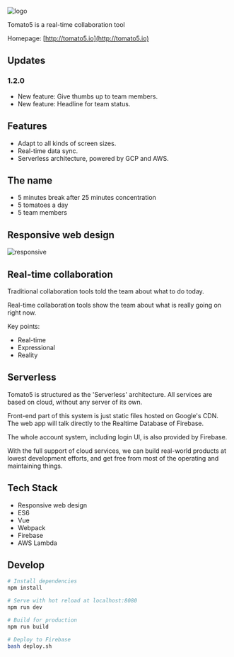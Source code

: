 ![logo](http://tomato5.io/static/icons/logo.png)

Tomato5 is a real-time collaboration tool

Homepage: [http://tomato5.io](http://tomato5.io)

## Updates

### 1.2.0
- New feature: Give thumbs up to team members.
- New feature: Headline for team status.

## Features

- Adapt to all kinds of screen sizes.
- Real-time data sync.
- Serverless architecture, powered by GCP and AWS.

## The name

- 5 minutes break after 25 minutes concentration
- 5 tomatoes a day
- 5 team members

## Responsive web design

![responsive](http://tomato5.io/static/promotions/responsive.gif)

## Real-time collaboration

Traditional collaboration tools told the team about what to do today.

Real-time collaboration tools show the team about what is really going on right now.

Key points:
- Real-time
- Expressional
- Reality

## Serverless

Tomato5 is structured as the 'Serverless' architecture.
All services are based on cloud, without any server of its own.

Front-end part of this system is just static files hosted on Google's CDN.
The web app will talk directly to the Realtime Database of Firebase.

The whole account system, including login UI, is also provided by Firebase.

With the full support of cloud services, we can build real-world products at lowest development efforts, and get free from most of the operating and maintaining things.

## Tech Stack

- Responsive web design
- ES6
- Vue
- Webpack
- Firebase
- AWS Lambda

## Develop

``` bash
# Install dependencies
npm install

# Serve with hot reload at localhost:8080
npm run dev

# Build for production
npm run build

# Deploy to Firebase
bash deploy.sh
```
